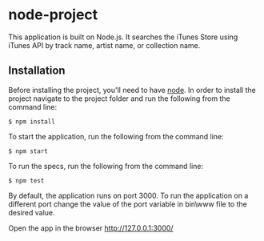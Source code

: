 # node-project

This application is built on Node.js. It searches the iTunes Store using iTunes API by track name, artist name, or collection name.

## Installation ##

Before installing the project, you'll need to have [node](https://nodejs.org/en/). In order to install the project navigate to the project folder and run the following from the command line:

	$ npm install

To start the application, run the following from the command line:

    $ npm start

To run the specs, run the following from the command line:

    $ npm test

By default, the application runs on port 3000. To run the application on a different port change the value of the port variable in bin\www file to the desired value.

Open the app in the browser http://127.0.0.1:3000/
